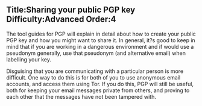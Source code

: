 Title:Sharing your public PGP key
Difficulty:Advanced
Order:4
---
The tool guides for PGP will explain in detail about how to create your public PGP key and how you might want to share it. In general, it?s good to keep in mind that if you are working in a dangerous environment and if would use a pseudonym generally, use that pseudonym (and alternative email) when labelling your key.

Disguising that you are communicating with a particular person is more difficult. One way to do this is for both of you to use anonymous email accounts, and access them using Tor. If you do this, PGP will still be useful, both for keeping your email messages private from others, and proving to each other that the messages have not been tampered with.
